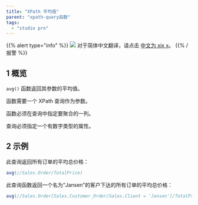 ```yaml
---
title: "XPath 平均值"
parent: "xpath-query函数"
tags:
  - "studio pro"
---
```


{{% alert type="info" %}}
<img src="attachments/chinese-translation/china.png" style="display: inline-block; margin: 0" /> 对于简体中文翻译，请点击 [中文为 xix x](https://cdn.mendix.tencent-cloud.com/documentation/refguide8/xpath-avg.pdf)。
{{% /报警 %}}

## 1 概览

`avg()` 函数返回其参数的平均值。

函数需要一个 XPath 查询作为参数。

函数必须在查询中指定要聚合的一列。

查询必须指定一个有数字类型的属性。

## 2 示例

此查询返回所有订单的平均总价格：

```java
avg(//Sales.Order/TotalPrice)
```

此查询函数返回一个名为“Jansen”的客户下达的所有订单的平均总价格：

```java
avg(//Sales.Order[Sales.Customer_Order/Sales.Client = 'Jansen']/TotalPrice)
```
